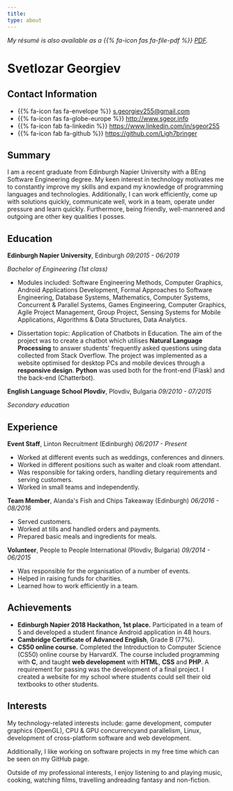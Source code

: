 ```yaml
---
title:
type: about
---
```


*My résumé is also available as a {{% fa-icon fas fa-file-pdf %}} [PDF](/cv/cv.pdf).*

# Svetlozar Georgiev

## Contact Information

- {{% fa-icon fas fa-envelope %}} s.georgiev255@gmail.com
- {{% fa-icon fas fa-globe-europe %}} http://www.sgeor.info
- {{% fa-icon fab fa-linkedin %}} https://www.linkedin.com/in/sgeor255
- {{% fa-icon fab fa-github %}} https://github.com/Ligh7bringer



## Summary

I am a recent graduate from Edinburgh Napier University with a BEng
Software Engineering degree. My keen interest in technology motivates me
to constantly improve my skills and expand my knowledge of programming
languages and technologies. Additionally, I can work efficiently, come
up with solutions quickly, communicate well, work in a team, operate
under pressure and learn quickly. Furthermore, being friendly,
well-mannered and outgoing are other key qualities I posses.

## Education

**Edinburgh Napier University**, Edinburgh *09/2015 - 06/2019*

*Bachelor of Engineering (1st class)*

- Modules included: Software Engineering Methods, Computer Graphics,
Android Applications Development, Formal Approaches to Software
Engineering, Database Systems, Mathematics, Computer Systems, Concurrent
& Parallel Systems, Games Engineering, Computer Graphics, Agile Project
Management, Group Project, Sensing Systems for Mobile Applications,
Algorithms & Data Structures, Data Analytics.

- Dissertation topic: Application of Chatbots in Education. The aim of
the project was to create a chatbot which utilises **Natural Language
Processing** to answer students' frequently asked questions using data
collected from Stack Overflow. The project was implemented as a website
optimised for desktop PCs and mobile devices through a **responsive
design**. **Python** was used both for the front-end (Flask) and the
back-end (Chatterbot).

**English Language School Plovdiv**, Plovdiv, Bulgaria 	*09/2010 - 07/2015*

*Secondary education*

## Experience

**Event Staff**, 
Linton Recruitment (Edinburgh) *06/2017 - Present*

- Worked at different events such as weddings, conferences and dinners.
- Worked in different positions such as waiter and cloak room attendant.
- Was responsible for taking orders, handling dietary requirements and
serving customers.
- Worked in small teams and independently.

**Team Member**, 
Alanda's Fish and Chips Takeaway (Edinburgh) *06/2016 - 08/2016*

- Served customers.
- Worked at tills and handled orders and payments.
- Prepared basic meals and ingredients for meals.

**Volunteer**,
People to People International (Plovdiv, Bulgaria) *09/2014 - 06/2015*

- Was responsible for the organisation of a number of events.
- Helped in raising funds for charities.
- Learned how to work efficiently in a team.


## Achievements

- **Edinburgh Napier 2018 Hackathon, 1st place.** Participated in a team of 5
  and developed a student finance Android application in 48 hours.
- **Cambridge Certificate of Advanced English**, Grade B (77%).
- **CS50 online course.** Completed the Introduction to Computer Science (CS50) online course by
  HarvardX. The course included programming with **C**, and taught **web
  development** with **HTML**, **CSS** and **PHP**. A requirement for
  passing was the development of a final project. I created a website for
  my school where students could sell their old textbooks to other
  students.

## Interests

My technology-related interests include: game development, computer graphics (OpenGL), CPU & GPU concurrencyand parallelism, Linux, development of cross-platform software and web development.

Additionally, I like working on software projects in my free time which can be seen on my GitHub page.

Outside of my professional interests, I enjoy listening to and playing music, cooking, watching films, travelling andreading fantasy and non-fiction.



















